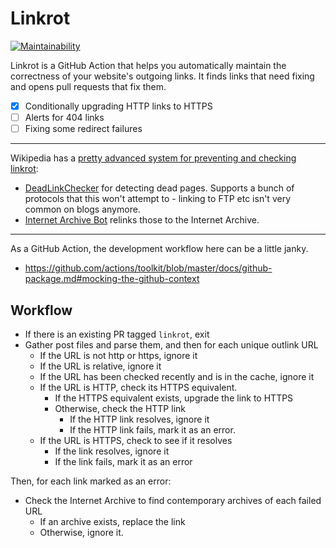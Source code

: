 # Linkrot

[![Maintainability](https://api.codeclimate.com/v1/badges/60d76b0ce5d82d6fedbf/maintainability)](https://codeclimate.com/github/tmcw/linkrot/maintainability)

Linkrot is a GitHub Action that helps you automatically maintain the correctness of your
website's outgoing links. It finds links that need fixing and opens pull requests
that fix them.

- [x] Conditionally upgrading HTTP links to HTTPS
- [ ] Alerts for 404 links
- [ ] Fixing some redirect failures

---

Wikipedia has a [pretty advanced system for preventing and checking linkrot](https://en.wikipedia.org/wiki/Wikipedia:Link_rot):

- [DeadLinkChecker](https://github.com/wikimedia/DeadlinkChecker/blob/master/src/CheckIfDead.php)
  for detecting dead pages. Supports a bunch of protocols that this won't attempt to - linking to FTP
  etc isn't very common on blogs anymore.
- [Internet Archive Bot](https://github.com/internetarchive/internetarchivebot/blob/master/app/src/Core/parse.php)
  relinks those to the Internet Archive.

---

As a GitHub Action, the development workflow here can be a little janky.

- https://github.com/actions/toolkit/blob/master/docs/github-package.md#mocking-the-github-context

## Workflow

- If there is an existing PR tagged `linkrot`, exit
- Gather post files and parse them, and then for each unique outlink URL
    - If the URL is not http or https, ignore it
    - If the URL is relative, ignore it
    - If the URL has been checked recently and is in the cache, ignore it
    - If the URL is HTTP, check its HTTPS equivalent.
        - If the HTTPS equivalent exists, upgrade the link to HTTPS
        - Otherwise, check the HTTP link
            - If the HTTP link resolves, ignore it
            - If the HTTP link fails, mark it as an error.
     - If the URL is HTTPS, check to see if it resolves
        - If the link resolves, ignore it
        - If the link fails, mark it as an error

Then, for each link marked as an error:

- Check the Internet Archive to find contemporary archives of each failed URL
    - If an archive exists, replace the link
    - Otherwise, ignore it.
